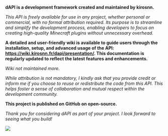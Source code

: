 **dAPI is a development framework created and maintained by kirosnn.**

*This API is freely available for use in any project, whether personal or commercial, with no formal attribution required. Its purpose is to streamline and simplify the development process, enabling developers to focus on creating high-quality Minecraft plugins without unnecessary overhead.*

**A detailed and user-friendly wiki is available to guide users through the installation, setup, and advanced usage of the API: https://wiki.kirosnn.fr/dapi/presentation/. This documentation is regularly updated to reflect the latest features and enhancements.**

*Wiki not maintained more.*

*While attribution is not mandatory, I kindly ask that you provide credit or inform me if you choose to reuse or redistribute the code from this API. This helps foster a sense of collaboration and mutual respect within the development community.*

**This project is published on GitHub on open-source.**

*Thank you for considering dAPI as part of your project. I look forward to seeing what you build!*

[![](https://jitpack.io/v/kirosnn/dAPI.svg)](https://jitpack.io/#kirosnn/dAPI)
